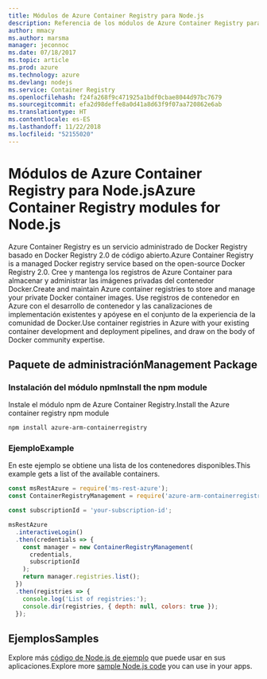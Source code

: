 ```yaml
---
title: Módulos de Azure Container Registry para Node.js
description: Referencia de los módulos de Azure Container Registry para Node.js
author: mmacy
ms.author: marsma
manager: jeconnoc
ms.date: 07/18/2017
ms.topic: article
ms.prod: azure
ms.technology: azure
ms.devlang: nodejs
ms.service: Container Registry
ms.openlocfilehash: f24fa268f9c471925a1bdf0cbae8044d97bc7679
ms.sourcegitcommit: efa2d98deffe8a0d41a8d63f9f07aa720862e6ab
ms.translationtype: HT
ms.contentlocale: es-ES
ms.lasthandoff: 11/22/2018
ms.locfileid: "52155020"
---
```

# <a name="azure-container-registry-modules-for-nodejs"></a><span data-ttu-id="a7bd2-103">Módulos de Azure Container Registry para Node.js</span><span class="sxs-lookup"><span data-stu-id="a7bd2-103">Azure Container Registry modules for Node.js</span></span>

<span data-ttu-id="a7bd2-104">Azure Container Registry es un servicio administrado de Docker Registry basado en Docker Registry 2.0 de código abierto.</span><span class="sxs-lookup"><span data-stu-id="a7bd2-104">Azure Container Registry is a managed Docker registry service based on the open-source Docker Registry 2.0.</span></span> <span data-ttu-id="a7bd2-105">Cree y mantenga los registros de Azure Container para almacenar y administrar las imágenes privadas del contenedor Docker.</span><span class="sxs-lookup"><span data-stu-id="a7bd2-105">Create and maintain Azure container registries to store and manage your private Docker container images.</span></span> <span data-ttu-id="a7bd2-106">Use registros de contenedor en Azure con el desarrollo de contenedor y las canalizaciones de implementación existentes y apóyese en el conjunto de la experiencia de la comunidad de Docker.</span><span class="sxs-lookup"><span data-stu-id="a7bd2-106">Use container registries in Azure with your existing container development and deployment pipelines, and draw on the body of Docker community expertise.</span></span>

## <a name="management-package"></a><span data-ttu-id="a7bd2-107">Paquete de administración</span><span class="sxs-lookup"><span data-stu-id="a7bd2-107">Management Package</span></span>

### <a name="install-the-npm-module"></a><span data-ttu-id="a7bd2-108">Instalación del módulo npm</span><span class="sxs-lookup"><span data-stu-id="a7bd2-108">Install the npm module</span></span>

<span data-ttu-id="a7bd2-109">Instale el módulo npm de Azure Container Registry.</span><span class="sxs-lookup"><span data-stu-id="a7bd2-109">Install the Azure container registry npm module</span></span>

```bash
npm install azure-arm-containerregistry
```

### <a name="example"></a><span data-ttu-id="a7bd2-110">Ejemplo</span><span class="sxs-lookup"><span data-stu-id="a7bd2-110">Example</span></span>

<span data-ttu-id="a7bd2-111">En este ejemplo se obtiene una lista de los contenedores disponibles.</span><span class="sxs-lookup"><span data-stu-id="a7bd2-111">This example gets a list of the available containers.</span></span>

```javascript
const msRestAzure = require('ms-rest-azure');
const ContainerRegistryManagement = require('azure-arm-containerregistry');

const subscriptionId = 'your-subscription-id';

msRestAzure
  .interactiveLogin()
  .then(credentials => {
    const manager = new ContainerRegistryManagement(
      credentials,
      subscriptionId
    );
    return manager.registries.list();
  })
  .then(registries => {
    console.log('List of registries:');
    console.dir(registries, { depth: null, colors: true });
  });
```

## <a name="samples"></a><span data-ttu-id="a7bd2-112">Ejemplos</span><span class="sxs-lookup"><span data-stu-id="a7bd2-112">Samples</span></span>

<span data-ttu-id="a7bd2-113">Explore más [código de Node.js de ejemplo](https://azure.microsoft.com/resources/samples/?platform=nodejs) que puede usar en sus aplicaciones.</span><span class="sxs-lookup"><span data-stu-id="a7bd2-113">Explore more [sample Node.js code](https://azure.microsoft.com/resources/samples/?platform=nodejs) you can use in your apps.</span></span>
